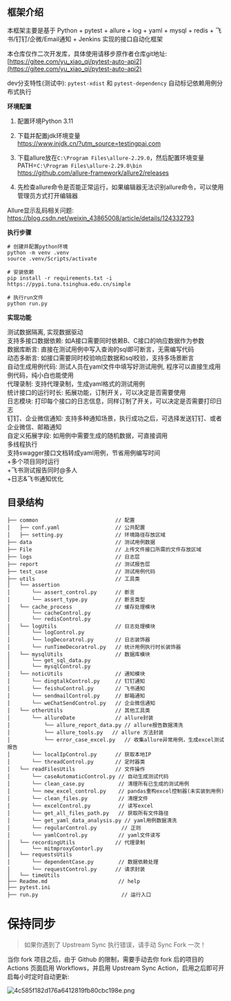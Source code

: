 ## 框架介绍

本框架主要是基于 Python + pytest + allure + log + yaml + mysql + redis + 飞书/钉钉/企微/Email通知 + Jenkins 实现的接口自动化框架

本仓库仅作二次开发库，具体使用请移步原作者仓库git地址: [https://gitee.com/yu_xiao_qi/pytest-auto-api2](https://gitee.com/yu_xiao_qi/pytest-auto-api2)

dev分支特性(测试中):
 `pytest-xdist` 和 `pytest-dependency` 自动标记依赖用例分布式执行
 

**环境配置**  

1. 配置环境Python 3.11  

2. 下载并配置jdk环境变量  
https://www.injdk.cn/?utm_source=testingpai.com  

3. 下载allure放在`C:\Program Files\allure-2.29.0`，然后配置环境变量PATH=`C:\Program Files\allure-2.29.0\bin`  
https://github.com/allure-framework/allure2/releases  

4. 先检查allure命令是否能正常运行，如果编辑器无法识别allure命令，可以使用管理员方式打开编辑器  

Allure显示乱码相关问题:  
https://blog.csdn.net/weixin_43865008/article/details/124332793  


**执行步骤**  

```
# 创建并配置python环境  
python -m venv .venv  
source .venv/Scripts/activate  

# 安装依赖  
pip install -r requirements.txt -i https://pypi.tuna.tsinghua.edu.cn/simple  

# 执行run文件  
python run.py  
```

**实现功能**

测试数据隔离, 实现数据驱动  
支持多接口数据依赖: 如A接口需要同时依赖B、C接口的响应数据作为参数  
数据库断言: 直接在测试用例中写入查询的sql即可断言，无需编写代码  
动态多断言: 如接口需要同时校验响应数据和sql校验，支持多场景断言  
自动生成用例代码: 测试人员在yaml文件中填写好测试用例, 程序可以直接生成用例代码，纯小白也能使用  
代理录制: 支持代理录制，生成yaml格式的测试用例  
统计接口的运行时长: 拓展功能，订制开关，可以决定是否需要使用  
日志模块: 打印每个接口的日志信息，同样订制了开关，可以决定是否需要打印日志  
钉钉、企业微信通知: 支持多种通知场景，执行成功之后，可选择发送钉钉、或者企业微信、邮箱通知  
自定义拓展字段: 如用例中需要生成的随机数据，可直接调用  
多线程执行  
支持swagger接口文档转成yaml用例，节省用例编写时间  
+多个项目同时运行  
+飞书测试报告同时@多人  
+日志&飞书通知优化  

## 目录结构


    ├── common                         // 配置
    │   ├── conf.yaml                  // 公共配置
    │   ├── setting.py                 // 环境路径存放区域
    ├── data                           // 测试用例数据
    ├── File                           // 上传文件接口所需的文件存放区域
    ├── logs                           // 日志层
    ├── report                         // 测试报告层
    ├── test_case                      // 测试用例代码
    ├── utils                          // 工具类
    │   └── assertion                
    │       └── assert_control.py      // 断言
    │       └── assert_type.py         // 断言类型
    │   └── cache_process              // 缓存处理模块
    │       └── cacheControl.py
    │       └── redisControl.py  
    │   └── logUtils                   // 日志处理模块
    │       └── logControl.py
    │       └── logDecoratrol.py       // 日志装饰器
    │       └── runTimeDecoratrol.py   // 统计用例执行时长装饰器
    │   └── mysqlUtils                 // 数据库模块
    │       └── get_sql_data.py       
    │       └── mysqlControl.py   
    │   └── noticUtils                 // 通知模块
    │       └── dingtalkControl.py     // 钉钉通知 
    │       └── feishuControl.py       // 飞书通知
    │       └── sendmailControl.py     // 邮箱通知
    │       └── weChatSendControl.py   // 企业微信通知
    │   └── otherUtils                 // 其他工具类
    │       └── allureDate             // allure封装
    │           └── allure_report_data.py // allure报告数据清洗
    │           └── allure_tools.py   // allure 方法封装
    │           └── error_case_excel.py   // 收集allure异常用例，生成excel测试报告
    │       └── localIpControl.py      // 获取本地IP
    │       └── threadControl.py       // 定时器类
    │   └── readFilesUtils             // 文件操作
    │       └── caseAutomaticControl.py // 自动生成测试代码 
    │       └── clean_case.py           // 清理所有已生成的测试用例
    │       └── new_excel_control.py    // pandas重构excel控制器(未实装到用例)
    │       └── clean_files.py          // 清理文件
    │       └── excelControl.py         // 读写excel
    │       └── get_all_files_path.py   // 获取所有文件路径
    │       └── get_yaml_data_analysis.py // yaml用例数据清洗
    │       └── regularControl.py        // 正则
    │       └── yamlControl.py          // yaml文件读写
    │   └── recordingUtils             // 代理录制
    │       └── mitmproxyContorl.py
    │   └── requestsUtils 
    │       └── dependentCase.py        // 数据依赖处理
    │       └── requestControl.py      // 请求封装
    │   └── timeUtils
    ├── Readme.md                       // help
    ├── pytest.ini                  
    ├── run.py                           // 运行入口  

# 保持同步

> 如果你遇到了 Upstream Sync 执行错误，请手动 Sync Fork 一次！  

当你 fork 项目之后，由于 Github 的限制，需要手动去你 fork 后的项目的 Actions 页面启用 Workflows，并启用 Upstream Sync Action，启用之后即可开启每小时定时自动更新:  
  
![4c585f182d176a6412819fb80cbc198e.png](Files%2Fimage%2F4c585f182d176a6412819fb80cbc198e.png)